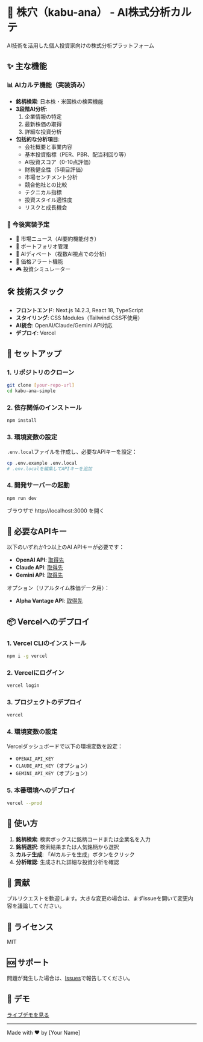 # 🎯 株穴（kabu-ana） - AI株式分析カルテ

AI技術を活用した個人投資家向けの株式分析プラットフォーム

## ✨ 主な機能

### 📊 AIカルテ機能（実装済み）
- **銘柄検索**: 日本株・米国株の検索機能
- **3段階AI分析**: 
  1. 企業情報の特定
  2. 最新株価の取得
  3. 詳細な投資分析
- **包括的な分析項目**:
  - 会社概要と事業内容
  - 基本投資指標（PER、PBR、配当利回り等）
  - AI投資スコア（0-10点評価）
  - 財務健全性（5項目評価）
  - 市場センチメント分析
  - 競合他社との比較
  - テクニカル指標
  - 投資スタイル適性度
  - リスクと成長機会

### 🚀 今後実装予定
- 📰 市場ニュース（AI要約機能付き）
- 💼 ポートフォリオ管理
- 🤖 AIディベート（複数AI視点での分析）
- 🔔 価格アラート機能
- 🎮 投資シミュレーター

## 🛠️ 技術スタック

- **フロントエンド**: Next.js 14.2.3, React 18, TypeScript
- **スタイリング**: CSS Modules（Tailwind CSS不使用）
- **AI統合**: OpenAI/Claude/Gemini API対応
- **デプロイ**: Vercel

## 🚀 セットアップ

### 1. リポジトリのクローン
```bash
git clone [your-repo-url]
cd kabu-ana-simple
```

### 2. 依存関係のインストール
```bash
npm install
```

### 3. 環境変数の設定
`.env.local`ファイルを作成し、必要なAPIキーを設定：

```bash
cp .env.example .env.local
# .env.localを編集してAPIキーを追加
```

### 4. 開発サーバーの起動
```bash
npm run dev
```

ブラウザで http://localhost:3000 を開く

## 🔑 必要なAPIキー

以下のいずれか1つ以上のAI APIキーが必要です：

- **OpenAI API**: [取得先](https://platform.openai.com/)
- **Claude API**: [取得先](https://console.anthropic.com/)
- **Gemini API**: [取得先](https://makersuite.google.com/app/apikey)

オプション（リアルタイム株価データ用）：
- **Alpha Vantage API**: [取得先](https://www.alphavantage.co/)

## 📦 Vercelへのデプロイ

### 1. Vercel CLIのインストール
```bash
npm i -g vercel
```

### 2. Vercelにログイン
```bash
vercel login
```

### 3. プロジェクトのデプロイ
```bash
vercel
```

### 4. 環境変数の設定
Vercelダッシュボードで以下の環境変数を設定：
- `OPENAI_API_KEY`
- `CLAUDE_API_KEY`（オプション）
- `GEMINI_API_KEY`（オプション）

### 5. 本番環境へのデプロイ
```bash
vercel --prod
```

## 📝 使い方

1. **銘柄検索**: 検索ボックスに銘柄コードまたは企業名を入力
2. **銘柄選択**: 検索結果または人気銘柄から選択
3. **カルテ生成**: 「AIカルテを生成」ボタンをクリック
4. **分析確認**: 生成された詳細な投資分析を確認

## 🤝 貢献

プルリクエストを歓迎します。大きな変更の場合は、まずissueを開いて変更内容を議論してください。

## 📄 ライセンス

MIT

## 🆘 サポート

問題が発生した場合は、[Issues](https://github.com/[your-username]/kabu-ana-simple/issues)で報告してください。

## 🎉 デモ

[ライブデモを見る](https://kabu-ana.vercel.app)

---

Made with ❤️ by [Your Name]